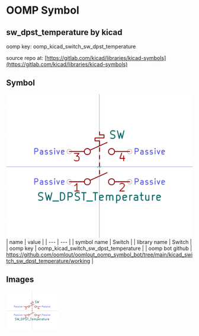 # OOMP Symbol  
## sw_dpst_temperature  by kicad  
  
oomp key: oomp_kicad_switch_sw_dpst_temperature  
  
source repo at: [https://gitlab.com/kicad/libraries/kicad-symbols](https://gitlab.com/kicad/libraries/kicad-symbols)  
## Symbol  
  
[![working.png](working_600.png)](working.png)  
| name | value | 
| --- | --- | 
| symbol name | Switch | 
| library name | Switch | 
| oomp key | oomp_kicad_switch_sw_dpst_temperature | 
| oomp bot github | https://github.com/oomlout/oomlout_oomp_symbol_bot/tree/main/kicad_switch_sw_dpst_temperature/working | 
## Images  
  
[![working.png](working_140.png)](working.png)  
